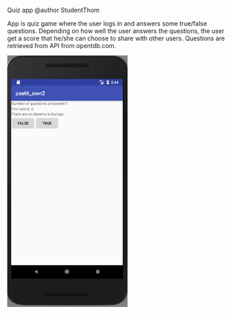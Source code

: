 Quiz app @author StudentThom

App is quiz game where the user logs in and answers some true/false questions. Depending on how well the user answers the questions, the user get a score that he/she can choose to share with other users.
Questions are retrieved from API from opentdb.com.

![Alt text](https://github.com/StudentThom/Quiz-app/blob/master/screenshot1.png "Titel")
